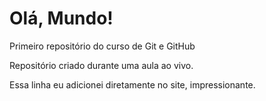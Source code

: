 # Olá, Mundo!
 Primeiro repositório do curso de Git e GitHub

 Repositório criado durante uma aula ao vivo.
 
 Essa linha eu adicionei diretamente no site, impressionante.
